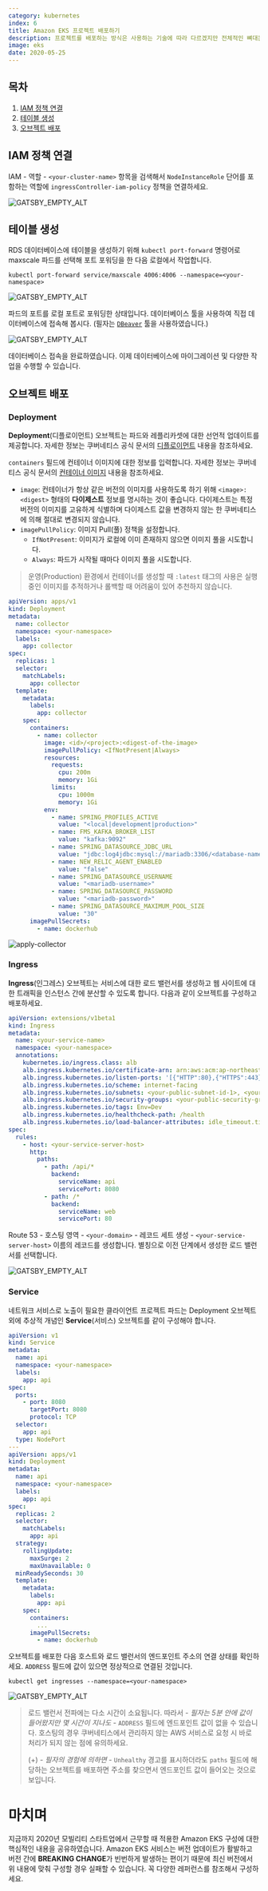 ```yaml
---
category: kubernetes
index: 6
title: Amazon EKS 프로젝트 배포하기
description: 프로젝트를 배포하는 방식은 사용하는 기술에 따라 다르겠지만 전체적인 뼈대는 비슷합니다. 실전에서 어떻게 배포했는지 살펴보세요.
image: eks
date: 2020-05-25
---
```


## 목차

1. [IAM 정책 연결](#IAM-정책-연결)
2. [테이블 생성](#테이블-생성)
3. [오브젝트 배포](#오브젝트-배포)

## IAM 정책 연결

IAM - 역할 - `<your-cluster-name>` 항목을 검색해서 `NodeInstanceRole` 단어를 포함하는 역할에 `ingressController-iam-policy` 정책을 연결하세요.

![GATSBY_EMPTY_ALT](./attach-policy-for-ingress-controller.jpg)

## 테이블 생성

RDS 데이터베이스에 테이블을 생성하기 위해 `kubectl port-forward` 명령어로 maxscale 파드를 선택해 포트 포워딩을 한 다음 로컬에서 작업합니다.

```shell{promptUser: user}{promptHost: localhost}
kubectl port-forward service/maxscale 4006:4006 --namespace=<your-namespace>
```

![GATSBY_EMPTY_ALT](./port-forward-maxscale.jpg)

파드의 포트를 로컬 포트로 포워딩한 상태입니다. 데이터베이스 툴을 사용하여 직접 데이터베이스에 접속해 봅시다. (필자는 [`DBeaver`](https://dbeaver.io/download/) 툴을 사용하였습니다.)

![GATSBY_EMPTY_ALT](./mariadb-connection-settings.jpg)

데이터베이스 접속을 완료하였습니다. 이제 데이터베이스에 마이그레이션 및 다양한 작업을 수행할 수 있습니다.

## 오브젝트 배포

### Deployment

**Deployment**(디플로이먼트) 오브젝트는 파드와 레플리카셋에 대한 선언적 업데이트를 제공합니다. 자세한 정보는 쿠버네티스 공식 문서의 [디플로이먼트](https://kubernetes.io/ko/docs/concepts/workloads/controllers/deployment/) 내용을 참조하세요.

`containers` 필드에 컨테이너 이미지에 대한 정보를 입력합니다. 자세한 정보는 쿠버네티스 공식 문서의 [컨테이너 이미지](https://kubernetes.io/ko/docs/concepts/containers/#컨테이너-이미지) 내용을 참조하세요.

* `image`: 컨테이너가 항상 같은 버전의 이미지를 사용하도록 하기 위해 `<image>:<digest>` 형태의 **다이제스트** 정보를 명시하는 것이 좋습니다. 다이제스트는 특정 버전의 이미지를 고유하게 식별하며 다이제스트 값을 변경하지 않는 한 쿠버네티스에 의해 절대로 변경되지 않습니다.
* `imagePullPolicy`: 이미지 Pull(풀) 정책을 설정합니다.
    * `IfNotPresent`: 이미지가 로컬에 이미 존재하지 않으면 이미지 풀을 시도합니다.
    * `Always`: 파드가 시작될 때마다 이미지 풀을 시도합니다.

> 운영(Production) 환경에서 컨테이너를 생성할 때 `:latest` 태그의 사용은 실행 중인 이미지를 추적하거나 롤백할 때 어려움이 있어 추천하지 않습니다.

```yaml
apiVersion: apps/v1
kind: Deployment
metadata:
  name: collector
  namespace: <your-namespace>
  labels:
    app: collector
spec:
  replicas: 1
  selector:
    matchLabels:
      app: collector
  template:
    metadata:
      labels:
        app: collector
    spec:
      containers:
        - name: collector
          image: <id>/<project>:<digest-of-the-image>
          imagePullPolicy: <IfNotPresent|Always>
          resources:
            requests:
              cpu: 200m
              memory: 1Gi
            limits:
              cpu: 1000m
              memory: 1Gi
          env:
            - name: SPRING_PROFILES_ACTIVE
              value: "<local|development|production>"
            - name: FMS_KAFKA_BROKER_LIST
              value: "kafka:9092"
            - name: SPRING_DATASOURCE_JDBC_URL
              value: "jdbc:log4jdbc:mysql://mariadb:3306/<database-name>?autoReconnect=true&zeroDateTimeBehavior=convertToNull&useSSL=false&serverTimezone=Asia/Seoul"
            - name: NEW_RELIC_AGENT_ENABLED
              value: "false"
            - name: SPRING_DATASOURCE_USERNAME
              value: "<mariadb-username>"
            - name: SPRING_DATASOURCE_PASSWORD
              value: "<mariadb-password>"
            - name: SPRING_DATASOURCE_MAXIMUM_POOL_SIZE
              value: "30"
      imagePullSecrets:
        - name: dockerhub
```

![apply-collector](https://user-images.githubusercontent.com/16731356/82756835-920d4100-9e17-11ea-99da-b0dc046a3ff5.gif)

### Ingress

**Ingress**(인그레스) 오브젝트는 서비스에 대한 로드 밸런서를 생성하고 웹 사이트에 대한 트래픽을 인스턴스 간에 분산할 수 있도록 합니다. 다음과 같이 오브젝트를 구성하고 배포하세요.

```yaml
apiVersion: extensions/v1beta1
kind: Ingress
metadata:
  name: <your-service-name>
  namespace: <your-namespace>
  annotations:
    kubernetes.io/ingress.class: alb
    alb.ingress.kubernetes.io/certificate-arn: arn:aws:acm:ap-northeast-2:050914238222:certificate/f47dc907-3e20-4eba-9a37-71c039a9c28f
    alb.ingress.kubernetes.io/listen-ports: '[{"HTTP":80},{"HTTPS":443}]'
    alb.ingress.kubernetes.io/scheme: internet-facing
    alb.ingress.kubernetes.io/subnets: <your-public-subnet-id-1>, <your-public-subnet-id-2>, <your-public-subnet-id-3>
    alb.ingress.kubernetes.io/security-groups: <your-public-security-group-id>, <your-cluster-shared-node-security-group-id>, <your-nodegroup-security-group-id>
    alb.ingress.kubernetes.io/tags: Env=Dev
    alb.ingress.kubernetes.io/healthcheck-path: /health
    alb.ingress.kubernetes.io/load-balancer-attributes: idle_timeout.timeout_seconds=600
spec:
  rules:
    - host: <your-service-server-host>
      http:
        paths:
          - path: /api/*
            backend:
              serviceName: api
              servicePort: 8080
          - path: /*
            backend:
              serviceName: web
              servicePort: 80
```

Route 53 - 호스팅 영역 - `<your-domain>` - 레코드 세트 생성 - `<your-service-server-host>` 이름의 레코드를 생성합니다. 별칭으로 이전 단계에서 생성한 로드 밸런서를 선택합니다.

![GATSBY_EMPTY_ALT](./create-route-53-record-set.jpg)

### Service

네트워크 서비스로 노출이 필요한 클라이언트 프로젝트 파드는 Deployment 오브젝트 외에 추상적 개념인 **Service**(서비스) 오브젝트를 같이 구성해야 합니다.

```yaml
apiVersion: v1
kind: Service
metadata:
  name: api
  namespace: <your-namespace>
  labels:
    app: api
spec:
  ports:
    - port: 8080
      targetPort: 8080
      protocol: TCP
  selector:
    app: api
  type: NodePort
---
apiVersion: apps/v1
kind: Deployment
metadata:
  name: api
  namespace: <your-namespace>
  labels:
    app: api
spec:
  replicas: 2
  selector:
    matchLabels:
      app: api
  strategy:
    rollingUpdate:
      maxSurge: 2
      maxUnavailable: 0
  minReadySeconds: 30
  template:
    metadata:
      labels:
        app: api
    spec:
      containers:
        ...
      imagePullSecrets:
        - name: dockerhub
```

오브젝트를 배포한 다음 호스트와 로드 밸런서의 엔드포인트 주소의 연결 상태를 확인하세요. `ADDRESS` 필드에 값이 있으면 정상적으로 연결된 것입니다.

```shell{promptUser: user}{promptHost: localhost}
kubectl get ingresses --namespace=<your-namespace>
```

![GATSBY_EMPTY_ALT](./get-ingresses.jpg)

> 로드 밸런서 전파에는 다소 시간이 소요됩니다. 따라서 *- 필자는 5분 안에 값이 들어왔지만 몇 시간이 지나도 -* `ADDRESS` 필드에 엔드포인트 값이 없을 수 있습니다. 호스팅의 경우 쿠버네티스에서 관리하지 않는 AWS 서비스로 요청 시 바로 처리가 되지 않는 점에 유의하세요.
>
> (+) *- 필자의 경험에 의하면 -* `Unhealthy` 경고를 표시하더라도 `paths` 필드에 해당하는 오브젝트를 배포하면 주소를 찾으면서 엔드포인트 값이 들어오는 것으로 보입니다.

# 마치며

지금까지 2020년 모빌리티 스타트업에서 근무할 때 적용한 Amazon EKS 구성에 대한 핵심적인 내용을 공유하였습니다. Amazon EKS 서비스는 버전 업데이트가 활발하고 버전 간에 **BREAKING CHANGE**가 빈번하게 발생하는 편이기 때문에 최신 버전에서 위 내용에 맞춰 구성할 경우 실패할 수 있습니다. 꼭 다양한 레퍼런스를 참조해서 구성하세요.
